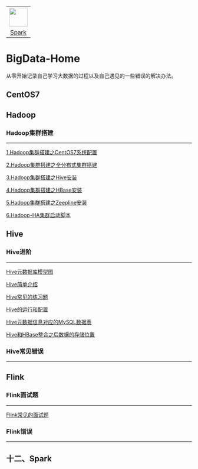 <table>
    <tr>
      <th><img width="50px" src="http://typora-image.test.upcdn.net/images/spark.jpg"></th>
    </tr>
    <tr>
      <td align="center"><a href="#十二Spark">Spark</a></td>
    </tr>
  </table>



# BigData-Home

从零开始记录自己学习大数据的过程以及自己遇见的一些错误的解决办法。

## CentOS7



## Hadoop

### Hadoop集群搭建

---

[1.Hadoop集群搭建之CentOS7系统配置](Hadoop/1.Hadoop集群搭建之CentOS7系统配置.md)

[2.Hadoop集群搭建之全分布式集群搭建](Hadoop/2.Hadoop集群搭建之全分布式集群搭建.md)

[3.Hadoop集群搭建之Hive安装](Hadoop/3.Hadoop集群搭建之Hive安装.md)

[4.Hadoop集群搭建之HBase安装](Hadoop/4.Hadoop集群搭建之HBase安装.md)

[5.Hadoop集群搭建之Zeepline安装](Hadoop/5.Hadoop集群搭建之Zeepline安装.md)

[6.Hadoop-HA集群启动脚本](Hadoop/6.Hadoop-HA集群启动脚本.md)



## Hive

### Hive进阶

---

[Hive元数据库模型图](http://typora-image.test.upcdn.net/images/20200904223941.png)

[Hive简单介绍](Hive/Hive简单介绍.md)

[Hive常见的练习题](Hive/Hive常见的练习题.md)

[Hive的运行和配置](Hive/Hive的运行和配置.md)

[Hive元数据信息对应的MySQL数据表](Hive/Hive元数据信息对应的MySQL数据表.md)

[Hive和HBase整合之后数据的存储位置](Hive/Hive和HBase整合之后数据的存储位置.md)

### Hive常见错误

---



## Flink

### Flink面试题

---

[Flink常见的面试题](Flink/Flink常见的面试题.md)

### Flink错误

---



## 十二、Spark

